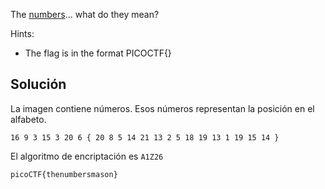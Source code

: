 The [numbers](https://jupiter.challenges.picoctf.org/static/f209a32253affb6f547a585649ba4fda/the_numbers.png)... what do they mean?

Hints:
- The flag is in the format PICOCTF{}
## Solución
La imagen contiene números. Esos números representan la posición en el alfabeto.

`16 9 3 15 3 20 6 { 20 8 5 14 21 13 2 5 18 19 13 1 19 15 14 }`

El algoritmo de encriptación es `A1Z26`

`picoCTF{thenumbersmason}`